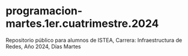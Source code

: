 # programacion-martes.1er.cuatrimestre.2024
Repositorio público para alumnos de ISTEA, Carrera: Infraestructura de Redes, Año 2024, Días Martes

